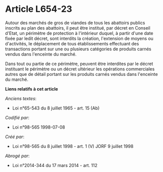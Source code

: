 # Article L654-23

Autour des marchés de gros de viandes de tous les abattoirs publics inscrits au plan des abattoirs, il peut être institué,
par décret en Conseil d'Etat, un périmètre de protection à l'intérieur duquel, à partir d'une date fixée par ledit décret,
sont interdits la création, l'extension de moyens ou d'activités, le déplacement de tous établissements effectuant des
transactions portant sur une ou plusieurs catégories de produits carnés vendus dans l'enceinte du marché.

Dans tout ou partie de ce périmètre, peuvent être interdites par le décret instituant le périmètre ou un décret ultérieur les
opérations commerciales autres que de détail portant sur les produits carnés vendus dans l'enceinte du marché.

**Liens relatifs à cet article**

_Anciens textes_:

  - Loi n°65-543 du 8 juillet 1965 - art. 15 (Ab)

_Codifié par_:

  - Loi n°98-565 1998-07-08

_Créé par_:

  - Loi n°98-565 du 8 juillet 1998 - art. 1 (V) JORF 9 juillet 1998

_Abrogé par_:

  - Loi n°2014-344 du 17 mars 2014 - art. 112
